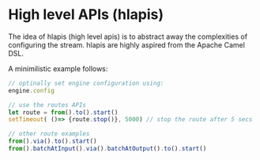 # High level APIs (hlapis)
The idea of hlapis (high level apis) is to abstract away the complexities of configuring the stream.
hlapis are highly aspired from the Apache Camel DSL.

A minimilistic example follows:
```js
// optinally set engine configuration using:
engine.config

// use the routes APIs
let route = from().to().start()
setTimeout( ()=> {route.stop()}, 5000) // stop the route after 5 secs

// other route examples
from().via().to().start()
from().batchAtInput().via().batchAtOutput().to().start()
```